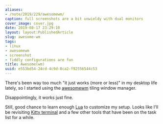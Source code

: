 ```yaml
---
aliases:
- /note/2019/229/awesomewm/
caption: full screenshots are a bit unwieldy with dual monitors
cover_image: cover.jpg
date: 2019-08-17 23:29:10
layout: layout:PublishedArticle
slug: awesome-wm
tags:
- linux
- awesomewm
- screenshot
- fiddly configurations are fun
title: Awesome(wm)
uuid: e553bd54-24cd-4c9d-8ca2-f92556544c53
---
```


There's been way too much "it just works (more or less)" in my desktop life lately, so I started using the
[awesomewm][] tiling window manager.

Disappointingly, it works just fine.

Still, good chance to learn enough [Lua][] to customize my setup. Looks like I'll be revisiting [Kitty
terminal][] and a few other tools that have been on the task list for a while.

[awesomewm]: https://awesomewm.org
[Lua]: https://www.lua.org/
[Kitty terminal]: /post/2019/05/kitty-terminal/